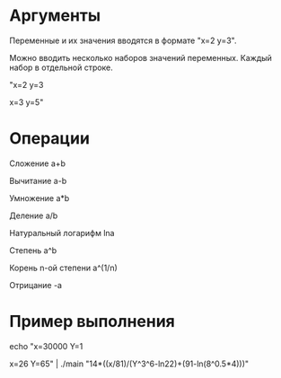 # Аргументы
Переменные и их значения вводятся в формате "x=2 y=3". 

Можно вводить несколько наборов значений переменных. Каждый набор в отдельной строке.

"x=2 y=3

x=3 y=5"

# Операции
Сложение a+b

Вычитание a-b

Умножение a*b

Деление a/b

Натуральный логарифм lna

Степень a^b

Корень n-ой степени a^(1/n)

Отрицание -a

# Пример выполнения
echo "x=30000 Y=1

x=26 Y=65" | ./main "14*((x/81)/(Y^3^6-ln22)+(91-ln(8^0.5*4)))" 
